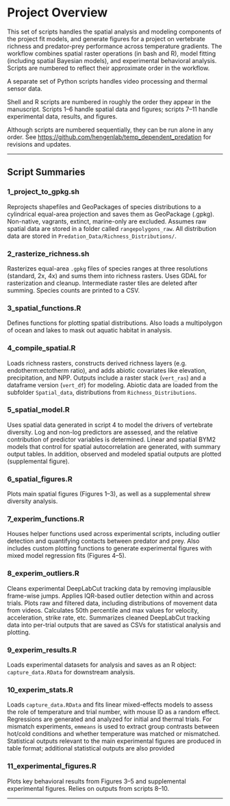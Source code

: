 # Project Overview

This set of scripts handles the spatial analysis and modeling components of the project fit models, and generate figures for a project on vertebrate richness and predator-prey performance across temperature gradients. The workflow combines spatial raster operations (in bash and R), model fitting (including spatial Bayesian models), and experimental behavioral analysis. Scripts are numbered to reflect their approximate order in the workflow.

A separate set of Python scripts handles video processing and thermal sensor data.

Shell and R scripts are numbered in roughly the order they appear in the manuscript. Scripts 1–6 handle spatial data and figures; scripts 7–11 handle experimental data, results, and figures.

Although scripts are numbered sequentially, they can be run alone in any order. See https://github.com/hengenlab/temp_dependent_predation for revisions and updates.

---

## Script Summaries

### 1_project_to_gpkg.sh
Reprojects shapefiles and GeoPackages of species distributions to a cylindrical equal-area projection and saves them as GeoPackage (.gpkg). Non-native, vagrants, extinct, marine-only are excluded. Assumes raw spatial data are stored in a folder called `rangepolygons_raw`. All distribution data are stored in `Predation_Data/Richness_Distributions/`.

### 2_rasterize_richness.sh
Rasterizes equal-area `.gpkg` files of species ranges at three resolutions (standard, 2x, 4x) and sums them into richness rasters. Uses GDAL for rasterization and cleanup. Intermediate raster tiles are deleted after summing. Species counts are printed to a CSV.

### 3_spatial_functions.R
Defines functions for plotting spatial distributions. Also loads a multipolygon of ocean and lakes to mask out aquatic habitat in analysis.

### 4_compile_spatial.R
Loads richness rasters, constructs derived richness layers (e.g. endotherm:ectotherm ratio), and adds abiotic covariates like elevation, precipitation, and NPP. Outputs include a raster stack (`vert_ras`) and a dataframe version (`vert_df`) for modeling. Abiotic data are loaded from the subfolder `Spatial_data`, distributions from `Richness_Distributions`.

### 5_spatial_model.R
Uses spatial data generated in script 4 to model the drivers of vertebrate diversity. Log and non-log predictors are assessed, and the relative contribution of predictor variables is determined. Linear and spatial BYM2 models that control for spatial autocorrelation are generated, with summary output tables. In addition, observed and modeled spatial outputs are plotted (supplemental figure).

### 6_spatial_figures.R
Plots main spatial figures (Figures 1–3), as well as a supplemental shrew diversity analysis.

### 7_experim_functions.R
Houses helper functions used across experimental scripts, including outlier detection and quantifying contacts between predator and prey. Also includes custom plotting functions to generate experimental figures with mixed model regression fits (Figures 4–5).

### 8_experim_outliers.R
Cleans experimental DeepLabCut tracking data by removing implausible frame-wise jumps. Applies IQR-based outlier detection within and across trials. Plots raw and filtered data, including distributions of movement data from videos. Calculates 50th percentile and max values for velocity, acceleration, strike rate, etc. Summarizes cleaned DeepLabCut tracking data into per-trial outputs that are saved as CSVs for statistical analysis and plotting.

### 9_experim_results.R
Loads experimental datasets for analysis and saves as an R object: `capture_data.RData` for downstream analysis.

### 10_experim_stats.R
Loads `capture_data.RData` and fits linear mixed-effects models to assess the role of temperature and trial number, with mouse ID as a random effect. Regressions are generated and analyzed for initial and thermal trials. For mismatch experiments, `emmeans` is used to extract group contrasts between hot/cold conditions and whether temperature was matched or mismatched. Statistical outputs relevant to the main experimental figures are produced in table format; additional statistical outputs are also provided

### 11_experimental_figures.R
Plots key behavioral results from Figures 3–5 and supplemental experimental figures. Relies on outputs from scripts 8–10.

---
